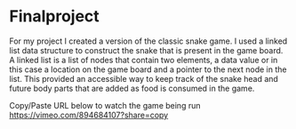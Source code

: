 # Finalproject

For my project I created a version of the classic snake game.  I used a linked list data structure to construct the snake that is present in the game board.  
A linked list is a list of nodes that contain two elements, a data value or in this case a location on the game board and a pointer to the next node in the list.  This provided an accessible way to keep track of the snake head and future body parts that are added as food is consumed in the game.


Copy/Paste URL below to watch the game being run
https://vimeo.com/894684107?share=copy

